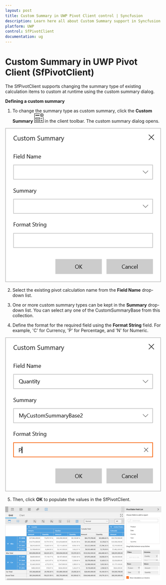 ```yaml
---
layout: post
title: Custom Summary in UWP Pivot Client control | Syncfusion
description: Learn here all about Custom Summary support in Syncfusion UWP Pivot Client (SfPivotClient) control and more.
platform: UWP
control: SfPivotClient
documentation: ug
---
```


# Custom Summary in UWP Pivot Client (SfPivotClient)

The SfPivotClient supports changing the summary type of existing calculation items to custom at runtime using the custom summary dialog.

**Defining a custom summary**

1. To change the summary type as custom summary, click the **Custom Summary** ![](Custom-Summary_images/Custom-summary-icon.png) in the client toolbar. The custom summary dialog opens.

![Custom-Summary_image1](Custom-Summary_images/Custom-Summary_image1.png)

2. Select the existing pivot calculation name from the **Field Name** drop-down list.

3. One or more custom summary types can be kept in the **Summary** drop-down list. You can select any one of the CustomSummaryBase from this collection.

4. Define the format for the required field using the **Format String** field. For example, 'C' for Currency, 'P' for Percentage, and 'N' for Numeric.

![Custom-Summary_image2](Custom-Summary_images/Custom-Summary_image2.png)

5. Then, click **OK** to populate the values in the SfPivotClient.

![Custom-Summary_image3](Custom-Summary_images/Custom-Summary_image3.png)
